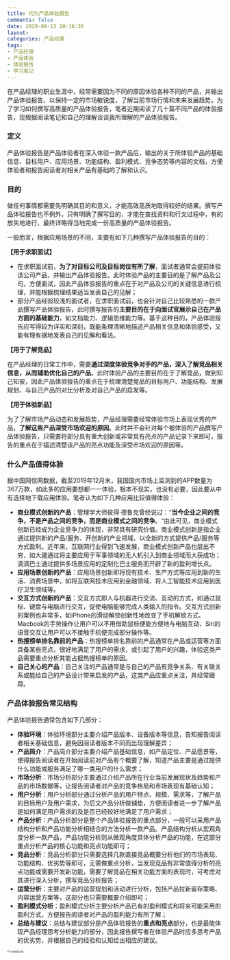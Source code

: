 ```yaml
---
title: 何为产品体验报告
comments: false
date: 2020-09-13 20:16:36
layout:
categories: 产品经理
tags:
- 产品经理
- 产品体验
- 体验报告
- 学习笔记
---
```


在产品经理的职业生涯中，经常需要因为不同的原因体验各种不同的产品，并输出产品体验报告，以保持一定的市场敏锐度，了解当前市场行情和未来发展趋势。为了学习如何撰写高质量的产品体验报告，笔者近期阅读了几十篇不同产品的体验报告，现根据阅读笔记和自己的理解谈谈我所理解的产品体验报告。

<!-- more -->

### 定义

产品体验报告是产品体验者在深入体验一款产品后，输出的关于所体验产品的基础信息、目标用户、应用场景、功能结构、盈利模式、竞争态势等内容的文档，方便体验者和报告阅读者对相关产品有基础的了解和认识。

### 目的

做任何事情都需要先明确其目的和意义，才能高效高质地取得较好的结果。撰写产品体验报告也不例外，只有明确了撰写目的，才能在查找资料和行文过程中，有的放矢地进行，最终详略得当地完成一份高质量的产品体验报告。

一般而言，根据应用场景的不同，主要有如下几种撰写产品体验报告的目的：

**【用于求职面试】**

* 在求职面试前，**为了对目标公司及目标岗位有所了解**，面试者通常会提前体验该公司产品，并输出产品体验报告。此时体验产品的主要目的是了解产品及公司，方便面试，因此产品体验报告的重点在于对产品及公司的关键信息进行梳理，并能根据梳理结果适当发表自己的见解；
* 部分产品经验较浅的面试者，在求职面试前，也会针对自己比较熟悉的一款产品撰写产品体验报告，此时撰写报告的**主要目的在于向面试官展示自己在产品方面的基础能力**，如文档能力、逻辑思维能力等。基于这种目的，产品体验报告应写得较为详实和深刻，既能条理清晰地描述产品相关信息和体验感受，又能有理有据地发表自己的见解和看法。

**【用于了解竞品】**

在产品经理的日常工作中，需要**通过深度体验竞争对手的产品，深入了解竞品相关信息，从而辅助优化自己的产品**。此时体验产品的主要目的在于了解竞品，做到知己知彼，因此产品体验报告的重点在于梳理清楚竞品的目标用户、功能结构、发展规划、与自己产品的对比分析及对自己产品的启发等。

**【用于体验新品】**

为了了解市场产品动态和发展趋势，产品经理需要经常体验市场上表现优秀的产品，**了解这些产品深受市场欢迎的原因**。此时并不会针对每个被体验的产品撰写产品体验报告，只需要将部分具有重大创新或非常具有亮点的产品记录下来即可，报告的重点在于描述清楚该产品的亮点功能及深受市场欢迎的原因等。

### 什么产品值得体验

据中国网信网数据，截至2019年12月末，我国国内市场上监测到的APP数量为367万款，如此多的应用要想都一一体验，根本不现实，也没有必要，因此要从中有选择地下载应用体验。笔者认为如下几种应用比较值得体验：

* **商业模式创新的产品**：管理学大师彼得·德鲁克曾经说过：“**当今企业之间的竞争，不是产品之间的竞争，而是商业模式之间的竞争**。“由此可见，商业模式创新已经成为企业竞争力的体现，非常具有研究价值。商业模式创新是指企业通过提供新的产品/服务、开创新的产业领域、以全新的方式提供产品/服务等方式盈利。近年来，互联网行业得到飞速发展，商业模式创新产品也层出不穷，如大疆通过将主要应用于军事领域的无人机引入到商业领域而大获成功；滴滴巴士通过提供多场景应用的定制化巴士服务而开辟了新的盈利增长点。
* **应用场景创新的产品**：应用场景创新即将现有技术、生产方式等应用到新的生活、消费场景中，如将互联网技术应用到金融领域、将人工智能技术应用到医疗卫生领域等。
* **交互方式创新的产品**：交互方式即人与机器进行交流、互动的方式，如通过鼠标、键盘与电脑进行交互，促使电脑能够完成人类输入的指令。交互方式创新的案例也非常多，如iPhone的滑动解锁创新性地改变了手机解锁方式、Macbook的手势操作让用户可以不用借助鼠标便能方便地与电脑互动、Siri的语音交互让用户可以不接触手机便完成部分操作等。
* **热搜榜单排名靠前的产品**：热搜榜单排名靠前的产品通常在产品或运营等方面具备某些亮点，很好地满足了用户的需求，或引起了用户的兴趣，体验这类产品需要重点分析其能占据热搜榜单的原因。
* **自己关心的产品**：自己关注的产品通常是与自己的产品有竞争关系、有关联关系或能给自己的产品设计带来启发的产品，这类产品应重点关注，并经常跟踪。

### 产品体验报告常见结构

产品体验报告通常包含如下几部分：

* **体验环境**：体验环境部分主要介绍产品版本、设备版本等信息，告知报告阅读者相关基础信息，避免因阅读者版本不同而出现理解差异；
* **产品简介**：产品简介部分主要介绍产品基础信息，如产品定位、产品愿景等，使得报告阅读者在开始阅读前对产品有个概要了解，知道产品主要是通过提供什么功能或服务满足了哪一类用户的什么需求；
* **市场分析**：市场分析部分主要通过介绍产品所在行业当前发展现状及趋势和产品的市场数据等，让报告阅读者对产品的竞争格局和市场表现有基础认知；
* **用户分析**：用户分析部分通过分析产品的用户特点、规模、需求等，了解产品的目标用户及用户需求，为后文产品分析做铺垫，方便阅读者进一步了解产品是如何满足用户需求的及是否已经较好地满足了用户需求；
* **产品分析**：产品分析部分是整个产品体验报告的重点部分，一般可以采用产品结构分析和产品功能分析相结合的方法分析一款产品。产品结构分析从宏观角度分析一款产品，产品功能分析则从微观角度具体分析产品的功能，在这部分重点分析产品的核心功能和亮点功能即可；
* **竞品分析**：竞品分析部分只需要选择几款直接竞品概要分析他们的市场表现、功能结构、优劣势等即可，无需做重点分析，当发现竞品有非常值得分析的亮点功能或需要开发新功能，需要了解竞品在相关功能方面的表现时，可考虑对其进行深入分析，撰写竞品分析报告；
* **运营分析**：主要对产品的运营规划和活动进行分析，包括产品拉新留存策略、内容运营方案等，这部分也只需要概要介绍即可；
* **盈利模式分析**：盈利模式分析主要分析产品已有的盈利模式和将来可能采用的盈利方式，方便报告阅读者对产品的盈利能力有所了解；
* **总结与建议**：总结与建议部分是产品体验报告的**重点和亮点**部分，也是最能体现产品经理思考分析能力的部分，因此报告撰写者在体验产品时应多思考产品的优劣势，并根据自己的经验和认知给出相应的建议。

<img src="https://user-images.githubusercontent.com/17395552/93017827-4537bb00-f5fe-11ea-980e-572625c9cd27.png" alt="产品体验报告结构" style="zoom:30%;" />

